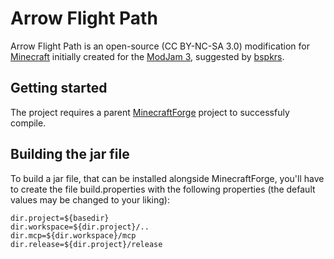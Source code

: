 # Arrow Flight Path

Arrow Flight Path is an open-source (CC BY-NC-SA 3.0) modification for [Minecraft](http://www.minecraft.net/) initially created for the [ModJam 3](http://mcp.ocean-labs.de/modjam/), suggested by [bspkrs](http://github.com/bspkrs).

## Getting started

The project requires a parent [MinecraftForge](https://github.com/MinecraftForge/MinecraftForge) project to successfuly compile.

## Building the jar file

To build a jar file, that can be installed alongside MinecraftForge, you'll have to create the file build.properties with the following properties (the default values may be changed to your liking):

```
dir.project=${basedir}
dir.workspace=${dir.project}/..
dir.mcp=${dir.workspace}/mcp
dir.release=${dir.project}/release
```
